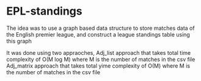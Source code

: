 # EPL-standings

The idea was to use a graph based data structure to store matches data of the English premier league, and construct a league standings table using this graph

It was done using two appraoches, 
Adj_list approach that takes total time complexity of O(M log M) where M is the number of matches in the csv file
Adj_matrix approach that takes total yime complexity of O(M) where M is the number of matches in the csv file
